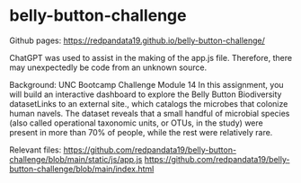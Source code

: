 # belly-button-challenge

Github pages: https://redpandata19.github.io/belly-button-challenge/

ChatGPT was used to assist in the making of the app.js file. Therefore, there may unexpectedly be code from an unknown source.

Background: UNC Bootcamp Challenge Module 14
In this assignment, you will build an interactive dashboard to explore the Belly Button Biodiversity datasetLinks to an external site., which catalogs the microbes that colonize human navels.
The dataset reveals that a small handful of microbial species (also called operational taxonomic units, or OTUs, in the study) were present in more than 70% of people, while the rest were relatively rare.

Relevant files:
https://github.com/redpandata19/belly-button-challenge/blob/main/static/js/app.js
https://github.com/redpandata19/belly-button-challenge/blob/main/index.html

